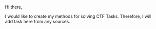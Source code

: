 Hi there, 

I would like to create my methods for solving CTF Tasks. Therefore, I will add task here from any sources.
